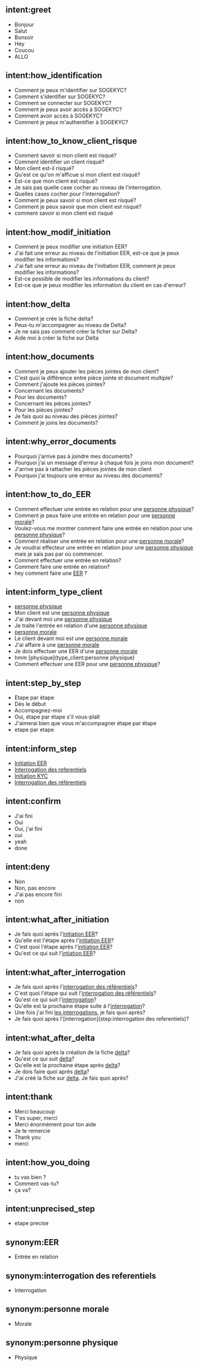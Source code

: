 ## intent:greet
- Bonjour
- Salut
- Bonsoir
- Hey
- Coucou
- ALLO

## intent:how_identification
- Comment je peux m'identifier sur SOGEKYC?
- Comment s'identifier sur SOGEKYC?
- Comment se connecter sur SOGEKYC?
- Comment je peux avoir accès à SOGEKYC?
- Comment avoir accès à SOGEKYC?
- Comment je peux m'authentifier à SOGEKYC?

## intent:how_to_know_client_risque
- Comment savoir si mon client est risqué?
- Comment identifier un client risqué?
- Mon client est-il risqué?
- Qu'est ce qu'on m'afficue si mon client est risqué?
- Est-ce que mon client est risqué?
- Je sais pas quelle case cocher au niveau de l'interrogation.
- Quelles cases cocher pour l'interrogation?
- Comment je peux savoir si mon client est risqué?
- Comment je peux savoir que mon client est risqué?
- comment savoir si mon client est risqué

## intent:how_modif_initiation
- Comment je peux modifier une initiation EER?
- J'ai fait une erreur au niveau de l'initiation EER, est-ce que je peux modifier les informations?
- J'ai fait une erreur au niveau de l'initiation EER, comment je peux modifier les informations?
- Est-ce possible de modifier les informations du client?
- Est-ce que je peux modifier les information du client en cas d'erreur?

## intent:how_delta
- Comment je crée la fiche delta?
- Peux-tu m'accompagner au niveau de Delta?
- Je ne sais pas comment créer la ficher sur Delta?
- Aide moi à créer la fiche sur Delta

## intent:how_documents
- Comment je peux ajouter les pièces jointes de mon client?
- C'est quoi la différence entre pièce jointe et document multiple?
- Comment j'ajoute les pièces jointes?
- Concernant les documents?
- Pour les documents?
- Concernant les pièces jointes?
- Pour les pièces jointes?
- Je fais quoi au niveau des pièces jointes?
- Comment je joins les documents?

## intent:why_error_documents
- Pourquoi j'arrive pas à joindre mes documents?
- Pourquoi j'ai un message d'erreur à chaque fois je joins mon document?
- J'arrive pas à rattacher les pièces jointes de mon client
- Pourquoi j'ai toujours une erreur au niveau des documents?

## intent:how_to_do_EER
- Comment effectuer une entrée en relation pour une [personne physique](type_client)?
- Comment je peux faire une entrée en relation pour une [personne morale](type_client)?
- Voulez-vous me montrer comment faire une entrée en relation pour une [personne physique](type_client)?
- Comment réaliser une entrée en relation pour une [personne morale](type_client)?
- Je voudrai effecteur une entrée en relation pour une [personne physique](type_client) mais je sais pas par où commencer.
- Comment effectuer une entrée en relation?
- Comment faire une entrée en relation?
- hey comment faire une [EER](step) ?

## intent:inform_type_client
- [personne physique](type_client)
- Mon client est une [personne physique](type_client)
- J'ai devant moi une [personne physique](type_client)
- Je traite l'entrée en relation d'une [personne physique](type_client)
- [personne morale](type_client)
- Le client devant moi est une [personne morale](type_client)
- J'ai affaire à une [personne morale](type_client)
- Je dois effectuer une EER d'une [personne morale](type_client)
- hmm [physique](type_client:personne physique)
- Comment effectuer une EER pour une [personne physique](type_client)?

## intent:step_by_step
- Etape par étape
- Dès le début
- Accompagnez-moi
- Oui, étape par étape s'il vous-plaît
- J'aimerai bien que vous m'accompagner étape par étape
- etape par etape

## intent:inform_step
- [Initiation EER](step)
- [Interrogation des referentiels](step)
- [Initiation KYC](step)
- [Interrogation des référentiels](step)

## intent:confirm
- J'ai fini
- Oui
- Oui, j'ai fini
- oui
- yeah
- done

## intent:deny
- Non
- Non, pas encore
- J'ai pas encore fini
- non

## intent:what_after_initiation
- Je fais quoi après l'[initiation EER](step)?
- Qu'elle est l'étape après l'[initiation EER](step)?
- C'est quoi l'étape après l'[initiation EER](step)?
- Qu'est ce qui suit l'[intiation EER](step)?

## intent:what_after_interrogation
- Je fais quoi après l'[interrogation des référentiels](step)?
- C'est quoi l'étape qui suit l'[interrogation des référentiels](step)?
- Qu'est ce qui suit l'[interrogation](step)?
- Qu'elle est la prochaine étape suite à l'[interrogation](step)?
- Une fois j'ai fini [les interrogations](step), je fais quoi après?
- Je fais quoi après l'[interrogation](step:interrogation des referentiels)?

## intent:what_after_delta
- Je fais quoi après la création de la fiche [delta](step)?
- Qu'est ce qui suit [delta](step)?
- Qu'elle est la prochaine étape après [delta](step)?
- Je dois faire quoi après [delta](step)?
- J'ai créé la fiche sur [delta](step). Je fais quoi après?

## intent:thank
- Merci beaucoup
- T'es super, merci
- Merci énormément pour ton aide
- Je te remercie
- Thank you
- merci

## intent:how_you_doing
- tu vas bien ?
- Comment vas-tu?
- ça va?

## intent:unprecised_step
- etape precise

## synonym:EER
- Entrée en relation

## synonym:interrogation des referentiels
- Interrogation

## synonym:personne morale
- Morale

## synonym:personne physique
- Physique
